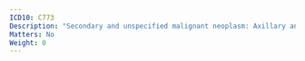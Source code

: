 ```yaml
---
ICD10: C773
Description: "Secondary and unspecified malignant neoplasm: Axillary and upper limb lymph nodes"
Matters: No
Weight: 0
---
```

